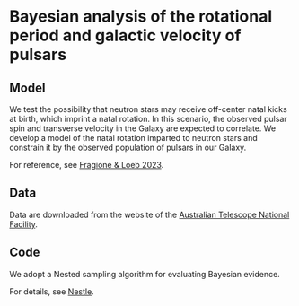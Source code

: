 # Bayesian analysis of the rotational period and galactic velocity of pulsars

## Model

We test the possibility that neutron stars may receive off-center natal kicks at birth, which imprint a natal rotation. In this scenario, the observed pulsar spin and transverse velocity in the Galaxy are expected to correlate. We develop a model of the natal rotation imparted to neutron stars and constrain it by the observed population of pulsars in our Galaxy.

For reference, see [Fragione & Loeb 2023](https://arxiv.org/pdf/2305.08920.pdf).

## Data

Data are downloaded from the website of the [Australian Telescope National Facility](https://www.atnf.csiro.au/research/pulsar/psrcat/).

## Code

We adopt a Nested sampling algorithm for evaluating Bayesian evidence.

For details, see [Nestle](http://kylebarbary.com/nestle/).

